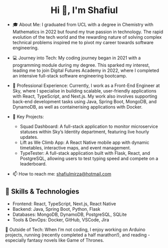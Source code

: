<h1 align="center">Hi 👋, I'm Shafiul</h1>

- 🎓 About Me: I graduated from UCL with a degree in Chemistry with Mathematics in 2022 but found my true passion in technology. The rapid evolution of the tech world and the rewarding nature of solving complex technical problems inspired me to pivot my career towards software engineering.

- 💻 Journey into Tech: My coding journey began in 2021 with a programming module during my degree. This sparked my interest, leading me to join Digital Futures Academy in 2022, where I completed an intensive full-stack software engineering bootcamp.

- 🔨 Professional Experience: Currently, I work as a Front-End Engineer at Sky, where I specialise in building scalable, user-friendly applications with React, TypeScript, and Next.js. My work also involves supporting back-end development tasks using Java, Spring Boot, MongoDB, and DynamoDB, as well as containerising applications with Docker.

- 🔑 Key Projects:
  - Squad Dashboard: A full-stack application to monitor microservice statuses within Sky’s Identity department, featuring live hourly updates.
  - Lift as We Climb App: A React Native mobile app with dynamic timetables, interactive maps, and event management.
  - TypeTester: A full-stack application built with Flask, React, and PostgreSQL, allowing users to test typing speed and compete on a leaderboard.
- 📫 How to reach me: shafiulmirza@hotmail.com

## 🚀 Skills & Technologies

- Frontend: React, TypeScript, Next.js, React Native
- Backend: Java, Spring Boot, Python, Flask
- Databases: MongoDB, DynamoDB, PostgreSQL, SQLite
- Tools & DevOps: Docker, GitHub, VSCode, Jira

🏃 Outside of Tech: When I’m not coding, I enjoy working on Arduino projects, running (recently completed a half marathon!), and reading - especially fantasy novels like Game of Thrones.
